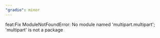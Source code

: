 ```yaml
---
"gradio": minor
---
```


feat:Fix ModuleNotFoundError: No module named 'multipart.multipart'; 'multipart' is not a package
